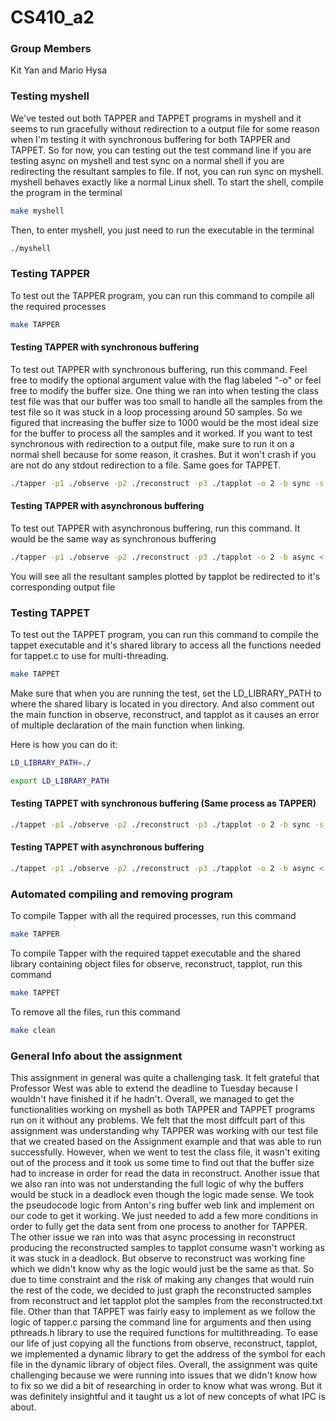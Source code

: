 # CS410_a2

### Group Members
Kit Yan and Mario Hysa

### Testing myshell
We've tested out both TAPPER and TAPPET programs in myshell and it seems to run gracefully without redirection to a output file for some reason when I'm testing it with synchronous buffering for both TAPPER and TAPPET. So for now, you can testing out the test command line if you are testing async on myshell and test sync on a normal shell if you are redirecting the resultant samples to file. If not, you can run sync on myshell. myshell behaves exactly like a normal Linux shell. To start the shell, compile the program in the terminal 
```bash
make myshell
```
Then, to enter myshell, you just need to run the executable in the terminal
```bash
./myshell
```
### Testing TAPPER
To test out the TAPPER program, you can run this command to compile all the required processes
```bash
make TAPPER
```
#### Testing TAPPER with synchronous buffering 
To test out TAPPER with synchronous buffering, run this command. Feel free to modify the optional argument value with the flag labeled "-o" or feel free to modify the buffer size. One thing we ran into when testing the class test file was that our buffer was too small to handle all the samples from the test file so it was stuck in a loop processing around 50 samples. So we figured that increasing the buffer size to 1000 would be the most ideal size for the buffer to process all the samples and it worked. If you want to test synchronous with redirection to a output file, make sure to run it on a normal shell because for some reason, it crashes. But it won't crash if you are not do any stdout redirection to a file. Same goes for TAPPET.
```bash
./tapper -p1 ./observe -p2 ./reconstruct -p3 ./tapplot -o 2 -b sync -s 1000 < cs410-test-file > ipc-sync-cs410-test-file
```
#### Testing TAPPER with asynchronous buffering 
To test out TAPPER with asynchronous buffering, run this command. It would be the same way as synchronous buffering
```bash
./tapper -p1 ./observe -p2 ./reconstruct -p3 ./tapplot -o 2 -b async < cs410-test-file > ipc-async-cs410-test-file
```
You will see all the resultant samples plotted by tapplot be redirected to it's corresponding output file

### Testing TAPPET
To test out the TAPPET program, you can run this command to compile the tappet executable and it's shared library
to access all the functions needed for tappet.c to use for multi-threading.

```bash
make TAPPET
```
Make sure that when you are running the test, set the LD_LIBRARY_PATH to where the shared libary is located in you directory. And also comment out the main function in observe, reconstruct, and tapplot as it causes an error of multiple declaration of the main function when linking.

Here is how you can do it:
```bash
LD_LIBRARY_PATH=./
```
```bash
export LD_LIBRARY_PATH
```

#### Testing TAPPET with synchronous buffering (Same process as TAPPER)
```bash
./tappet -p1 ./observe -p2 ./reconstruct -p3 ./tapplot -o 2 -b sync -s 1000 < cs410-test-file > thread-sync-cs410-test-file
```
#### Testing TAPPET with asynchronous buffering 

```bash
./tappet -p1 ./observe -p2 ./reconstruct -p3 ./tapplot -o 2 -b async < cs410-test-file > thread-async-cs410-test-file
```
### Automated compiling and removing program
To compile Tapper with all the required processes, run this command
```bash
make TAPPER
```
To compile Tapper with the required tappet executable and the shared library containing object files for observe, reconstruct, tapplot, run this command
```bash
make TAPPET
```
To remove all the files, run this command
```bash
make clean
```
### General Info about the assignment

This assignment in general was quite a challenging task. It felt grateful that Professor West was able to extend the deadline to Tuesday because I wouldn't have finished it if he hadn't. Overall, we managed to get the functionalities working on myshell as both TAPPER and TAPPET programs run on it without any problems. We felt that the most diffcult part of this assignment was understanding why TAPPER was working with our test file that we created based on the Assignment example and that was able to run successfully. However, when we went to test the class file, it wasn't exiting out of the process and it took us some time to find out that the buffer size had to increase in order for read the data in reconstruct. Another issue that we also ran into was not understanding the full logic of why the buffers would be stuck in a deadlock even though the logic made sense. We took the pseudocode logic from Anton's ring buffer web link and implement on our code to get it working. We just needed to add a few more conditions in order to fully get the data sent from one process to another for TAPPER. The other issue we ran into was that async processing in reconstruct producing the reconstructed samples to tapplot consume wasn't working as it was stuck in a deadlock. But observe to reconstruct was working fine which we didn't know why as the logic would just be the same as that. So due to time constraint and the risk of making any changes that would ruin the rest of the code, we decided to just graph the reconstructed samples from reconstruct and let tapplot plot the samples from the reconstructed.txt file. Other than that TAPPET was fairly easy to implement as we follow the logic of tapper.c parsing the command line for arguments and then using pthreads.h library to use the required functions for multithreading. To ease our life of just copying all the functions from observe, reconstruct, tapplot, we implemented a dynamic library to get the address of the symbol for each file in the dynamic library of object files. Overall, the assignment was quite challenging because we were running into issues that we didn't know how to fix so we did a bit of researching in order to know what was wrong. But it was definitely insightful and it taught us a lot of new concepts of what IPC is about.
